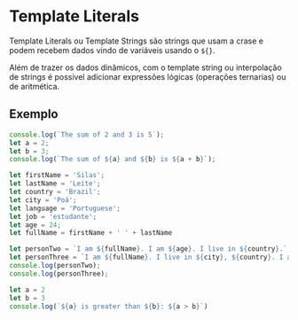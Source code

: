 # Template Literals
Template Literals ou Template Strings são strings que usam a crase e podem recebem dados vindo de variáveis usando o `${}`.

Além de trazer os dados dinâmicos, com o template string ou interpolação de strings é possivel adicionar expressões lógicas (operações ternarias) ou de aritmética.

## Exemplo
```js
console.log(`The sum of 2 and 3 is 5`);
let a = 2;
let b = 3;
console.log(`The sum of ${a} and ${b} is ${a + b}`);

let firstName = 'Silas';
let lastName = 'Leite';
let country = 'Brazil';
let city = 'Poá';
let language = 'Portuguese';
let job = 'estudante';
let age = 24;
let fullName = firstName + ' ' + lastName

let personTwo = `I am ${fullName}. I am ${age}. I live in ${country}.`; //ES6
let personThree = `I am ${fullName}. I live in ${city}, ${country}. I am a ${job}. I teach ${language}.`;
console.log(personTwo);
console.log(personThree);
```
```js
let a = 2
let b = 3
console.log(`${a} is greater than ${b}: ${a > b}`)
```